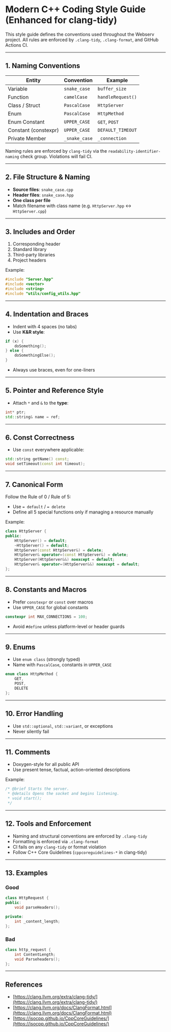 # Modern C++ Coding Style Guide (Enhanced for clang-tidy)

This style guide defines the conventions used throughout the Webserv project. All rules are enforced by `.clang-tidy`, `.clang-format`, and GitHub Actions CI.

---

## 1. Naming Conventions

| Entity               | Convention    | Example           |
| -------------------- | ------------- | ----------------- |
| Variable             | `snake_case`  | `buffer_size`     |
| Function             | `camelCase`   | `handleRequest()` |
| Class / Struct       | `PascalCase`  | `HttpServer`      |
| Enum                 | `PascalCase`  | `HttpMethod`      |
| Enum Constant        | `UPPER_CASE`  | `GET`, `POST`     |
| Constant (constexpr) | `UPPER_CASE`  | `DEFAULT_TIMEOUT` |
| Private Member       | `_snake_case` | `_connection`     |

Naming rules are enforced by `clang-tidy` via the `readability-identifier-naming` check group. Violations will fail CI.

---

## 2. File Structure & Naming

* **Source files**: `snake_case.cpp`
* **Header files**: `snake_case.hpp`
* **One class per file**
* Match filename with class name (e.g. `HttpServer.hpp` ↔ `HttpServer.cpp`)

---

## 3. Includes and Order

1. Corresponding header
2. Standard library
3. Third-party libraries
4. Project headers

Example:

```cpp
#include "Server.hpp"
#include <vector>
#include <string>
#include "utils/config_utils.hpp"
```

---

## 4. Indentation and Braces

* Indent with 4 spaces (no tabs)
* Use **K\&R style**:

```cpp
if (x) {
    doSomething();
} else {
    doSomethingElse();
}
```

* Always use braces, even for one-liners

---

## 5. Pointer and Reference Style

* Attach `*` and `&` to the **type**:

```cpp
int* ptr;
std::string& name = ref;
```

---

## 6. Const Correctness

* Use `const` everywhere applicable:

```cpp
std::string getName() const;
void setTimeout(const int timeout);
```

---

## 7. Canonical Form

Follow the Rule of 0 / Rule of 5:

* Use `= default` / `= delete`
* Define all 5 special functions only if managing a resource manually

Example:

```cpp
class HttpServer {
public:
    HttpServer() = default;
    ~HttpServer() = default;
    HttpServer(const HttpServer&) = delete;
    HttpServer& operator=(const HttpServer&) = delete;
    HttpServer(HttpServer&&) noexcept = default;
    HttpServer& operator=(HttpServer&&) noexcept = default;
};
```

---

## 8. Constants and Macros

* Prefer `constexpr` or `const` over macros
* Use `UPPER_CASE` for global constants

```cpp
constexpr int MAX_CONNECTIONS = 100;
```

* Avoid `#define` unless platform-level or header guards

---

## 9. Enums

* Use `enum class` (strongly typed)
* Name with `PascalCase`, constants in `UPPER_CASE`

```cpp
enum class HttpMethod {
    GET,
    POST,
    DELETE
};
```

---

## 10. Error Handling

* Use `std::optional`, `std::variant`, or exceptions
* Never silently fail

---

## 11. Comments

* Doxygen-style for all public API
* Use present tense, factual, action-oriented descriptions

Example:

```cpp
/* @brief Starts the server.
 * @details Opens the socket and begins listening.
 * void start();
 */
```

---

## 12. Tools and Enforcement

* Naming and structural conventions are enforced by `.clang-tidy`
* Formatting is enforced via `.clang-format`
* CI fails on any `clang-tidy` or format violation
* Follow C++ Core Guidelines (`cppcoreguidelines-*` in clang-tidy)

---

## 13. Examples

### Good

```cpp
class HttpRequest {
public:
    void parseHeaders();

private:
    int _content_length;
};
```

### Bad

```cpp
class http_request {
    int ContentLength;
    void Parseheaders();
};
```

---

## References

* [https://clang.llvm.org/extra/clang-tidy/](https://clang.llvm.org/extra/clang-tidy/)
* [https://clang.llvm.org/docs/ClangFormat.html](https://clang.llvm.org/docs/ClangFormat.html)
* [https://isocpp.github.io/CppCoreGuidelines/](https://isocpp.github.io/CppCoreGuidelines/)
